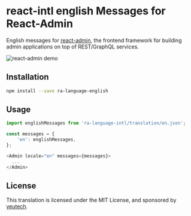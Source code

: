 # react-intl english Messages for React-Admin

English messages for [react-admin](https://github.com/yeutech/react-admin), the frontend framework for building admin applications on top of REST/GraphQL services.

![react-admin demo](http://static.yeutech.com/react-admin.gif)

## Installation

```sh
npm install --save ra-language-english
```

## Usage

```js
import englishMessages from 'ra-language-intl/translation/en.json';

const messages = {
    'en': englishMessages,
};

<Admin locale="en" messages={messages}>
  ...
</Admin>
```

## License

This translation is licensed under the MIT License, and sponsored by [yeutech](https://www.yeutech.vn).